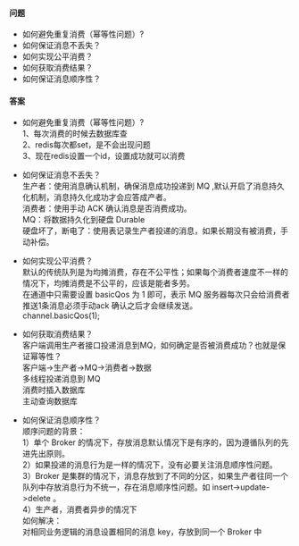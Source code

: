 #### 问题
+ 如何避免重复消费（幂等性问题）?
+ 如何保证消息不丢失？
+ 如何实现公平消费？
+ 如何获取消费结果？
+ 如何保证消息顺序性？



#### 答案

+ 如何避免重复消费（幂等性问题）?  
1、每次消费的时候去数据库查  
2、redis每次都set，是不会出现问题  
3、现在redis设置一个id，设置成功就可以消费  


+ 如何保证消息不丢失？  
生产者：使用消息确认机制，确保消息成功投递到 MQ ,默认开启了消息持久化机制，消息持久化成功才会应答成产者。  
消费者：使用手动 ACK 确认消息是否消费成功。  
MQ：将数据持久化到硬盘 Durable  
硬盘坏了，断电了：使用表记录生产者投递的消息，如果长期没有被消费，手动补偿。  


+ 如何实现公平消费？  
默认的传统队列是为均摊消费，存在不公平性；如果每个消费者速度不一样的情况下，均摊消费是不公平的，应该是能者多劳。  
在通道中只需要设置 basicQos 为 1 即可，表示 MQ 服务器每次只会给消费者推送1条消息必须手动ack 确认之后才会继续发送。  
channel.basicQos(1);  


+ 如何获取消费结果？  
客户端调用生产者接口投递消息到MQ，如何确定是否被消费成功？也就是保证幂等性？  
客户端->生产者->MQ->消费者->数据  
多线程投递消息到 MQ  
消费时插入数据库  
主动查询数据库  


+ 如何保证消息顺序性？  
顺序问题的背景：  
1）单个 Broker 的情况下，存放消息默认情况下是有序的，因为遵循队列的先进先出原则。  
2）如果投递的消息行为是一样的情况下，没有必要关注消息顺序性问题。  
3）Broker 是集群的情况下，消息存放到了不同的分区，如果生产者往同一个队列中存放消息行为不统一，存在消息顺序性问题。如 insert->update->delete 。  
4）生产者，消费者异步的情况下  
如何解决：  
对相同业务逻辑的消息设置相同的消息 key，存放到同一个 Broker 中  